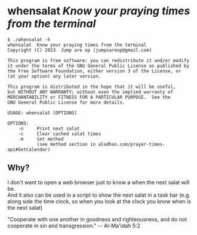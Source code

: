 # whensalat  *Know your praying times from the terminal*
```
$ ./whensalat -h
whensalat  Know your praying times from the terminal
Copyright (C) 2023  Jump are op (jumpsareop@gmail.com)

This program is free software: you can redistribute it and/or modify
it under the terms of the GNU General Public License as published by
the Free Software Foundation, either version 3 of the License, or
(at your option) any later version.

This program is distributed in the hope that it will be useful,
but WITHOUT ANY WARRANTY; without even the implied warranty of
MERCHANTABILITY or FITNESS FOR A PARTICULAR PURPOSE.  See the
GNU General Public License for more details.

USAGE: whensalat [OPTIONS]

OPTIONS:
	-n     Print next salat
	-c     Clear cached salat times
	-m     Set method
	       (see method section in aladhan.com/prayer-times-api#GetCalendar)
```
## Why?
I don't want to open a web browser just to know a when the next salat will be.  
And it also can be used in a script to show the next salat in a task bar (e.g. along side the time clock, so when you look at the clock you know when is the next salat)

"Cooperate with one another in goodness and righteousness, and do not cooperate in sin and transgression." -- Al-Ma'idah 5:2
